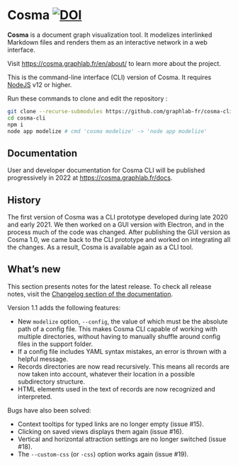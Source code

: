 # Cosma [![DOI](https://zenodo.org/badge/DOI/10.5281/zenodo.5920616.svg)](https://doi.org/10.5281/zenodo.5920616)

**Cosma** is a document graph visualization tool. It modelizes interlinked Markdown files and renders them as an interactive network in a web interface.

Visit <https://cosma.graphlab.fr/en/about/> to learn more about the project.

This is the command-line interface (CLI) version of Cosma. It requires [NodeJS](https://nodejs.org/fr/) v12 or higher.

Run these commands to clone and edit the repository :

```bash
git clone --recurse-submodules https://github.com/graphlab-fr/cosma-cli cosma-cli
cd cosma-cli
npm i
node app modelize # cmd 'cosma modelize' -> 'node app modelize'
```

## Documentation

User and developer documentation for Cosma CLI will be published progressively in 2022 at <https://cosma.graphlab.fr/docs>.

## History

The first version of Cosma was a CLI prototype developed during late 2020 and early 2021. We then worked on a GUI version with Electron, and in the process much of the code was changed. After publishing the GUI version as Cosma 1.0, we came back to the CLI prototype and worked on integrating all the changes. As a result, Cosma is available again as a CLI tool.

## What’s new

This section presents notes for the latest release. To check all release notes, visit the [Changelog section of the documentation](https://cosma.graphlab.fr/en/docs/user-manual/#changelog).

Version 1.1 adds the following features:

- New `modelize` option, `--config`, the value of which must be the absolute path of a config file. This makes Cosma CLI capable of working with multiple directories, without having to manually shuffle around config files in the support folder.
- If a config file includes YAML syntax mistakes, an error is thrown with a helpful message.
- Records directories are now read recursively. This means all records are now taken into account, whatever their location in a possible subdirectory structure.
- HTML elements used in the text of records are now recognized and interpreted.

Bugs have also been solved:

- Context tooltips for typed links are no longer empty (issue #15).
- Clicking on saved views displays them again (issue #16).
- Vertical and horizontal attraction settings are no longer switched (issue #18).
- The `--custom-css` (or `-css`) option works again (issue #19).